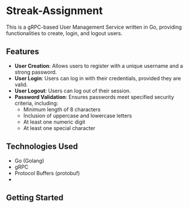 # Streak-Assignment

This is a gRPC-based User Management Service written in Go, providing functionalities to create, login, and logout users.

## Features

- **User Creation**: Allows users to register with a unique username and a strong password.
- **User Login**: Users can log in with their credentials, provided they are valid.
- **User Logout**: Users can log out of their session.
- **Password Validation**: Ensures passwords meet specified security criteria, including:
  - Minimum length of 8 characters
  - Inclusion of uppercase and lowercase letters
  - At least one numeric digit
  - At least one special character

## Technologies Used

- Go (Golang)
- gRPC
- Protocol Buffers (protobuf)
- 
## Getting Started
